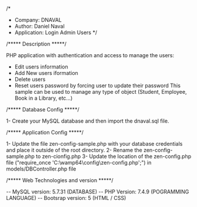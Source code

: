 /* 
 * Company: DNAVAL
 * Author: Daniel Naval
 * Application: Login Admin Users
 */

/*****  Description  *****/

PHP application with authentication and access to manage the users:
- Edit users information
- Add New users iformation
- Delete users
- Reset users password by forcing user to update their password
This sample can be used to manage any type of object (Student, Employee, Book in a Library, etc...)


/*****  Database Config  *****/

1- Create your MySQL database and then import the dnaval.sql file.


/*****  Application Config  *****/

1- Update the file zen-config-sample.php with your database credentials and place it outside of the root directory.
2- Rename the zen-config-sample.php to zen-cionfig.php
3- Update the location of the zen-config.php file ("require_once 'C:\wamp64\config\zen-config.php';") in models/DBController.php file 


/*****  Web Technologies and version  *****/

-- MySQL version: 5.7.31  (DATABASE)
-- PHP Version: 7.4.9     (POGRAMMING LANGUAGE)
-- Bootsrap version: 5    (HTML / CSS)
